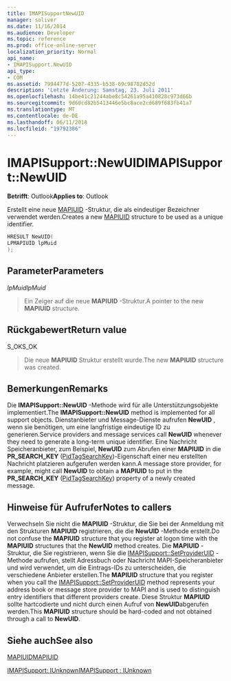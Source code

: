 ```yaml
---
title: IMAPISupportNewUID
manager: soliver
ms.date: 11/16/2014
ms.audience: Developer
ms.topic: reference
ms.prod: office-online-server
localization_priority: Normal
api_name:
- IMAPISupport.NewUID
api_type:
- COM
ms.assetid: 7994477d-5207-4335-b538-69c98782d52d
description: 'Letzte Änderung: Samstag, 23. Juli 2011'
ms.openlocfilehash: 14be41c21244abe8c54261a95a410828c973d66b
ms.sourcegitcommit: 9d60cd82b5413446e5bc8ace2cd689f683fb41a7
ms.translationtype: MT
ms.contentlocale: de-DE
ms.lasthandoff: 06/11/2018
ms.locfileid: "19792386"
---
```

# <a name="imapisupportnewuid"></a><span data-ttu-id="c7165-103">IMAPISupport::NewUID</span><span class="sxs-lookup"><span data-stu-id="c7165-103">IMAPISupport::NewUID</span></span>

  
  
<span data-ttu-id="c7165-104">**Betrifft**: Outlook</span><span class="sxs-lookup"><span data-stu-id="c7165-104">**Applies to**: Outlook</span></span> 
  
<span data-ttu-id="c7165-105">Erstellt eine neue [MAPIUID](mapiuid.md) -Struktur, die als eindeutiger Bezeichner verwendet werden.</span><span class="sxs-lookup"><span data-stu-id="c7165-105">Creates a new [MAPIUID](mapiuid.md) structure to be used as a unique identifier.</span></span> 
  
```cpp
HRESULT NewUID(
LPMAPIUID lpMuid
);
```

## <a name="parameters"></a><span data-ttu-id="c7165-106">Parameter</span><span class="sxs-lookup"><span data-stu-id="c7165-106">Parameters</span></span>

 <span data-ttu-id="c7165-107">_lpMuid_</span><span class="sxs-lookup"><span data-stu-id="c7165-107">_lpMuid_</span></span>
  
> <span data-ttu-id="c7165-108">Ein Zeiger auf die neue **MAPIUID** -Struktur.</span><span class="sxs-lookup"><span data-stu-id="c7165-108">A pointer to the new **MAPIUID** structure.</span></span> 
    
## <a name="return-value"></a><span data-ttu-id="c7165-109">Rückgabewert</span><span class="sxs-lookup"><span data-stu-id="c7165-109">Return value</span></span>

<span data-ttu-id="c7165-110">S_OK</span><span class="sxs-lookup"><span data-stu-id="c7165-110">S_OK</span></span> 
  
> <span data-ttu-id="c7165-111">Die neue **MAPIUID** Struktur erstellt wurde.</span><span class="sxs-lookup"><span data-stu-id="c7165-111">The new **MAPIUID** structure was created.</span></span> 
    
## <a name="remarks"></a><span data-ttu-id="c7165-112">Bemerkungen</span><span class="sxs-lookup"><span data-stu-id="c7165-112">Remarks</span></span>

<span data-ttu-id="c7165-113">Die **IMAPISupport::NewUID** -Methode wird für alle Unterstützungsobjekte implementiert.</span><span class="sxs-lookup"><span data-stu-id="c7165-113">The **IMAPISupport::NewUID** method is implemented for all support objects.</span></span> <span data-ttu-id="c7165-114">Dienstanbieter und Message-Dienste aufrufen **NewUID** , wenn sie benötigen, um eine langfristige eindeutige ID zu generieren.</span><span class="sxs-lookup"><span data-stu-id="c7165-114">Service providers and message services call **NewUID** whenever they need to generate a long-term unique identifier.</span></span> <span data-ttu-id="c7165-115">Eine Nachricht Speicheranbieter, zum Beispiel, **NewUID** zum Abrufen einer **MAPIUID** in die **PR_SEARCH_KEY** ([PidTagSearchKey](pidtagsearchkey-canonical-property.md))-Eigenschaft einer neu erstellten Nachricht platzieren aufgerufen werden kann.</span><span class="sxs-lookup"><span data-stu-id="c7165-115">A message store provider, for example, might call **NewUID** to obtain a **MAPIUID** to put in the **PR_SEARCH_KEY** ([PidTagSearchKey](pidtagsearchkey-canonical-property.md)) property of a newly created message.</span></span>
  
## <a name="notes-to-callers"></a><span data-ttu-id="c7165-116">Hinweise für Aufrufer</span><span class="sxs-lookup"><span data-stu-id="c7165-116">Notes to callers</span></span>

<span data-ttu-id="c7165-117">Verwechseln Sie nicht die **MAPIUID** -Struktur, die Sie bei der Anmeldung mit den Strukturen **MAPIUID** registrieren, die die **NewUID** -Methode erstellt.</span><span class="sxs-lookup"><span data-stu-id="c7165-117">Do not confuse the **MAPIUID** structure that you register at logon time with the **MAPIUID** structures that the **NewUID** method creates.</span></span> <span data-ttu-id="c7165-118">Die **MAPIUID** -Struktur, die Sie registrieren, wenn Sie die [IMAPISupport::SetProviderUID](imapisupport-setprovideruid.md) -Methode aufrufen, stellt Adressbuch oder Nachricht MAPI-Speicheranbieter und wird verwendet, um die Eintrags-IDs zu unterscheiden, die verschiedene Anbieter erstellen.</span><span class="sxs-lookup"><span data-stu-id="c7165-118">The **MAPIUID** structure that you register when you call the [IMAPISupport::SetProviderUID](imapisupport-setprovideruid.md) method represents your address book or message store provider to MAPI and is used to distinguish entry identifiers that different providers create.</span></span> <span data-ttu-id="c7165-119">Diese Struktur **MAPIUID** sollte hartcodierte und nicht durch einen Aufruf von **NewUID**abgerufen werden.</span><span class="sxs-lookup"><span data-stu-id="c7165-119">This **MAPIUID** structure should be hard-coded and not obtained through a call to **NewUID**.</span></span>
  
## <a name="see-also"></a><span data-ttu-id="c7165-120">Siehe auch</span><span class="sxs-lookup"><span data-stu-id="c7165-120">See also</span></span>



[<span data-ttu-id="c7165-121">MAPIUID</span><span class="sxs-lookup"><span data-stu-id="c7165-121">MAPIUID</span></span>](mapiuid.md)
  
[<span data-ttu-id="c7165-122">IMAPISupport: IUnknown</span><span class="sxs-lookup"><span data-stu-id="c7165-122">IMAPISupport : IUnknown</span></span>](imapisupportiunknown.md)

